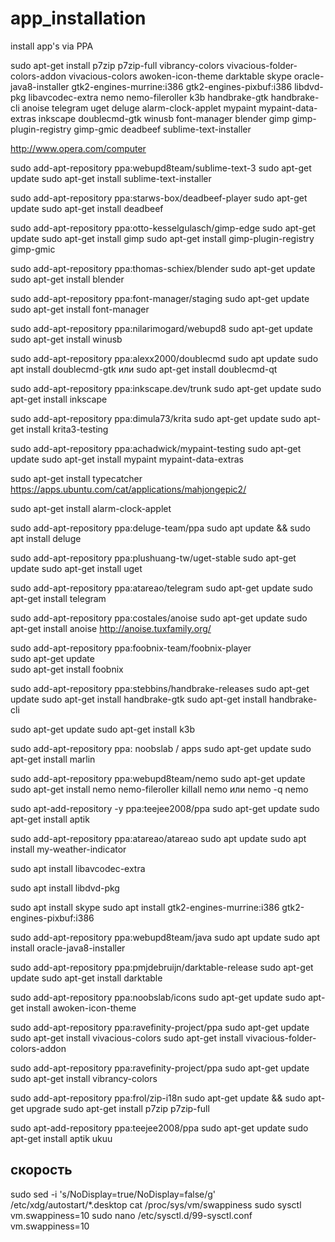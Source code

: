 # app_installation
install app's via PPA

sudo apt-get install p7zip p7zip-full vibrancy-colors vivacious-folder-colors-addon vivacious-colors awoken-icon-theme darktable  skype oracle-java8-installer gtk2-engines-murrine:i386 gtk2-engines-pixbuf:i386 libdvd-pkg libavcodec-extra nemo nemo-fileroller k3b handbrake-gtk handbrake-cli anoise telegram uget deluge alarm-clock-applet mypaint mypaint-data-extras inkscape doublecmd-gtk winusb font-manager blender gimp gimp-plugin-registry gimp-gmic deadbeef sublime-text-installer

http://www.opera.com/computer

sudo add-apt-repository ppa:webupd8team/sublime-text-3
sudo apt-get update
sudo apt-get install sublime-text-installer

sudo add-apt-repository ppa:starws-box/deadbeef-player
sudo apt-get update
 sudo apt-get install deadbeef

sudo add-apt-repository ppa:otto-kesselgulasch/gimp-edge
sudo apt-get update
sudo apt-get install gimp
sudo apt-get install gimp-plugin-registry gimp-gmic

sudo add-apt-repository ppa:thomas-schiex/blender
sudo apt-get update
sudo apt-get install blender

sudo add-apt-repository ppa:font-manager/staging
sudo apt-get update
sudo apt-get install font-manager

sudo add-apt-repository ppa:nilarimogard/webupd8
sudo apt-get update
sudo apt-get install winusb

sudo add-apt-repository ppa:alexx2000/doublecmd
sudo apt update
sudo apt install doublecmd-gtk или
sudo apt-get install doublecmd-qt

sudo add-apt-repository ppa:inkscape.dev/trunk
sudo apt-get update
sudo apt-get install inkscape

sudo add-apt-repository ppa:dimula73/krita
sudo apt-get update
sudo apt-get install krita3-testing 

sudo add-apt-repository ppa:achadwick/mypaint-testing
sudo apt-get update
sudo apt-get install mypaint mypaint-data-extras

sudo apt-get install typecatcher
https://apps.ubuntu.com/cat/applications/mahjongepic2/

sudo apt-get install alarm-clock-applet

sudo add-apt-repository ppa:deluge-team/ppa
sudo apt update && sudo apt install deluge

sudo add-apt-repository ppa:plushuang-tw/uget-stable
sudo apt-get update
sudo apt-get install uget

sudo add-apt-repository ppa:atareao/telegram
sudo apt-get update
sudo apt-get install telegram

sudo add-apt-repository ppa:costales/anoise
sudo apt-get update
sudo apt-get install anoise
http://anoise.tuxfamily.org/

sudo add-apt-repository ppa:foobnix-team/foobnix-player  
sudo apt-get update  
sudo apt-get install foobnix

sudo add-apt-repository ppa:stebbins/handbrake-releases
sudo apt-get update
sudo apt-get install handbrake-gtk
sudo apt-get install handbrake-cli

sudo apt-get update
sudo apt-get install k3b

sudo add-apt-repository ppa: noobslab / apps
sudo apt-get update
    sudo apt-get install marlin 

sudo add-apt-repository ppa:webupd8team/nemo
sudo apt-get update
sudo apt-get install nemo nemo-fileroller
killall nemo или nemo -q
nemo

sudo apt-add-repository -y ppa:teejee2008/ppa
sudo apt-get update
sudo apt-get install aptik

sudo add-apt-repository ppa:atareao/atareao
sudo apt update
sudo apt install my-weather-indicator

sudo apt install libavcodec-extra

sudo apt install libdvd-pkg

sudo apt install skype
sudo apt install gtk2-engines-murrine:i386 gtk2-engines-pixbuf:i386

sudo add-apt-repository ppa:webupd8team/java
sudo apt update
sudo apt install oracle-java8-installer

sudo add-apt-repository ppa:pmjdebruijn/darktable-release
sudo apt-get update
sudo apt-get install darktable

sudo add-apt-repository ppa:noobslab/icons
sudo apt-get update
sudo apt-get install awoken-icon-theme

sudo add-apt-repository ppa:ravefinity-project/ppa
sudo apt-get update
sudo apt-get install vivacious-colors 
sudo apt-get install vivacious-folder-colors-addon

sudo add-apt-repository ppa:ravefinity-project/ppa
sudo apt-get update
sudo apt-get install vibrancy-colors 

sudo add-apt-repository ppa:frol/zip-i18n
 sudo apt-get update &&  sudo apt-get upgrade
 sudo apt-get install p7zip p7zip-full 


sudo apt-add-repository ppa:teejee2008/ppa
sudo apt-get update
sudo apt-get install aptik ukuu

скорость
-----------------
sudo sed -i 's/NoDisplay=true/NoDisplay=false/g' /etc/xdg/autostart/*.desktop
cat /proc/sys/vm/swappiness
sudo sysctl vm.swappiness=10
sudo nano /etc/sysctl.d/99-sysctl.conf
vm.swappiness=10
